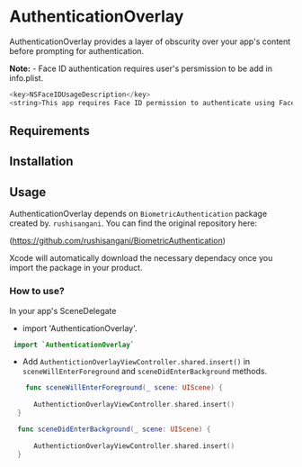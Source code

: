 # AuthenticationOverlay

AuthenticationOverlay provides a layer of obscurity over your app's content before prompting for authentication. 

**Note:** - Face ID authentication requires user's persmission to be add in info.plist.
```swift
<key>NSFaceIDUsageDescription</key>
<string>This app requires Face ID permission to authenticate using Face recognition.</string>
```

## Requirements

## Installation

## Usage
AuthenticationOverlay depends on `BiometricAuthentication` package created by. `rushisangani`. You can find the original repository here: 

(https://github.com/rushisangani/BiometricAuthentication)

Xcode will automatically download the necessary dependacy once you import the package in your product.

### How to use?
 In your app's SceneDelegate
 
 - import 'AuthenticationOverlay'.
 
 ```swift
  import `AuthenticationOverlay` 
  ```
  - Add `AuthentictionOverlayViewController.shared.insert()` in `sceneWillEnterForeground` and `sceneDidEnterBackground` methods.
  
  ```swift
      func sceneWillEnterForeground(_ scene: UIScene) {
      
        AuthentictionOverlayViewController.shared.insert()
    }

    func sceneDidEnterBackground(_ scene: UIScene) {
    
        AuthentictionOverlayViewController.shared.insert()
    }
 ```
 

